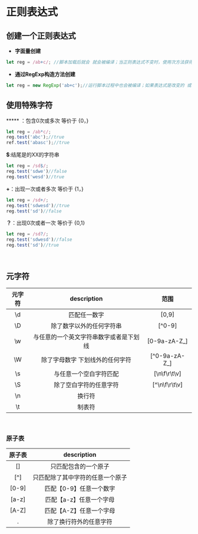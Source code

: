 # 正则表达式



## 创建一个正则表达式



- **字面量创建**

```javascript
let reg = /ab+c/; //脚本加载后就会 就会被编译；当正则表达式不变时，使用次方法获得更好的性能。
```



- **通过RegExp构造方法创建**

```javascript
let reg = new RegExp('ab+c');//运行脚本过程中也会被编译；如果表达式是改变的 或者用户输入 动态变化的，就需要使用构造函数来创建表达式了
```

## 使用特殊字符

***** ：包含0次或多次 等价于 {0，}

```javascript
let reg = /ab*c/;
reg.test('abc');//true
ref.test('abasc');//true
```

**$**:结尾是的XX的字符串

````javascript
let reg = /sd$/;
reg.test('sdwe')//false
reg.test('wesd')//true
````

**+**：出现一次或者多次 等价于 {1，}

```javascript
let reg = /sd+/;
reg.test('sdwesd')//true
reg.test('sd')//false
```

**？**：出现0次或者一次 等价于 {0,1}

```javascript
let reg = /sd?/;
reg.test('sdwesd')//false
reg.test('sd')//true
```

<br/>

## 元字符

| 元字符 |              description               |     范围      |
| :----: | :------------------------------------: | :-----------: |
|   \d   |              匹配任一数字              |     [0,9]     |
|   \D   |        除了数字以外的任何字符串        |    [^0-9]     |
|   \w   | 与任意的一个英文字符串数字或者是下划线 | [0-9a-zA-Z_]  |
|   \W   |    除了字母数字 下划线外的任何字符     | [^0-9a-zA-Z_] |
|   \s   |         与任意一个空白字符匹配         | [\n\f\r\t\v]  |
|   \S   |         除了空白字符的任意字符         | [^\n\f\r\t\v] |
|   \n   |                 换行符                 |               |
|   \t   |                 制表符                 |               |

<br/>

### 原子表


| 原子表 |           description            |
| :----: | :------------------------------: |
|   []   |       只匹配包含的一个原子       |
|  [^]   | 只匹配除了其中字符的任意一个原子 |
| [0-9]  |     匹配【0-9】任意一个数字      |
| [a-z]  |     匹配【a-z】任意一个字母      |
| [A-Z]  |     匹配【A-Z】任意一个字母      |
|   .    |      除了换行符外的任意字符      |


